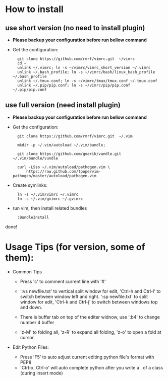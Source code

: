 
# How to install

## use short version (no need to install plugin)

* **Please backup your configuration before run bellow command**

* Get the configuration:

        git clone https://github.com/rmrf/vimrc.git  ~/vimrc
        cd ~
        unlink ~/.vimrc; ln -s ~/vimrc/vimrc_short_version ~/.vimrc
        unlink ~/.bash_profile; ln -s ~/vimrc/bash/linux_bash_profile ~/.bash_profile
        unlink ~/.tmux.conf; ln -s ~/vimrc/tmux/tmux.conf ~/.tmux.conf
        unlink ~/.pip/pip.conf; ln -s ~/vimrc/pip/pip.conf ~/.pip/pip.conf


## use full version (need install plugin)

* **Please backup your configuration before run bellow command**


* Get the configuration:

        git clone https://github.com/rmrf/vimrc.git  ~/.vim

        mkdir -p ~/.vim/autoload ~/.vim/bundle; 

        git clone https://github.com/gmarik/vundle.git ~/.vim/bundle/vundle

        curl -LSso ~/.vim/autoload/pathogen.vim \
            https://raw.github.com/tpope/vim-pathogen/master/autoload/pathogen.vim

* Create symlinks:

        ln -s ~/.vim/vimrc ~/.vimrc
        ln -s ~/.vim/gvimrc ~/.gvimrc

* run vim, then install related bundles

        :BundleInstall

done!


# Usage Tips (for version, some of them):

* Common Tips

    - Press 'c' to comment current line with '#'

    - ':vs newfile.txt' to vertical split window for edit, 
    'Ctrl-h and Ctrl-l' to switch between window left and right.
    ':sp newfile.txt' to split window for edit,
    'Ctrl-k and Ctrl-j' to switch between windows top and down.
    
    - There is buffer tab on top of the editer widnow, 
    use ':b4' to change number 4 buffer
    
    - 'z-M' to folding all, 'z-R' to expand all folding, 'z-o' to open a fold at cursor.

* Edit Python Files:

    - Press 'F5' to auto adjust current editing python file's format with PEP8
    - 'Ctrl-x, Ctrl-o' will auto complete python after you write a . of a class (during insert mode)

